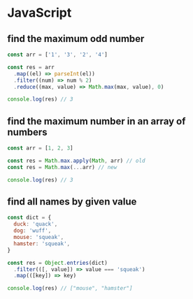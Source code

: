 # JavaScript

## find the maximum odd number

```javascript
const arr = ['1', '3', '2', '4']

const res = arr
  .map((el) => parseInt(el))
  .filter((num) => num % 2)
  .reduce((max, value) => Math.max(max, value), 0)

console.log(res) // 3
```

## find the maximum number in an array of numbers

```javascript
const arr = [1, 2, 3]

const res = Math.max.apply(Math, arr) // old
const res = Math.max(...arr) // new

console.log(res) // 3
```

## find all names by given value

```javascript
const dict = {
  duck: 'quack',
  dog: 'wuff',
  mouse: 'squeak',
  hamster: 'squeak',
}

const res = Object.entries(dict)
  .filter(([, value]) => value === 'squeak')
  .map(([key]) => key)

console.log(res) // ["mouse", "hamster"]
```

